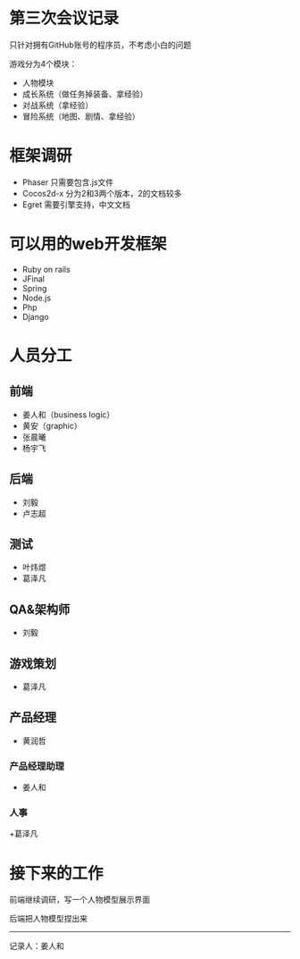 # 第三次会议记录

只针对拥有GitHub账号的程序员，不考虑小白的问题

游戏分为4个模块：
+ 人物模块
+ 成长系统（做任务掉装备、拿经验）
+ 对战系统（拿经验）
+ 冒险系统（地图、剧情、拿经验）
 
# 框架调研

+ Phaser 只需要包含.js文件
+ Cocos2d-x 分为2和3两个版本，2的文档较多
+ Egret 需要引擎支持，中文文档

# 可以用的web开发框架
 
+ Ruby on rails
+ JFinal
+ Spring
+ Node.js
+ Php
+ Django

# 人员分工

## 前端

+ 姜人和（business logic）
+ 黄安（graphic）
+ 张晨曦
+ 杨宇飞

## 后端

+ 刘毅
+ 卢志超

## 测试

+ 叶炜煜
+ 葛泽凡

## QA&架构师

+ 刘毅

## 游戏策划

+ 葛泽凡

## 产品经理

+ 黄润哲

### 产品经理助理

+ 姜人和

### 人事

+葛泽凡

# 接下来的工作

前端继续调研，写一个人物模型展示界面

后端把人物模型捏出来

----------------

记录人：姜人和
